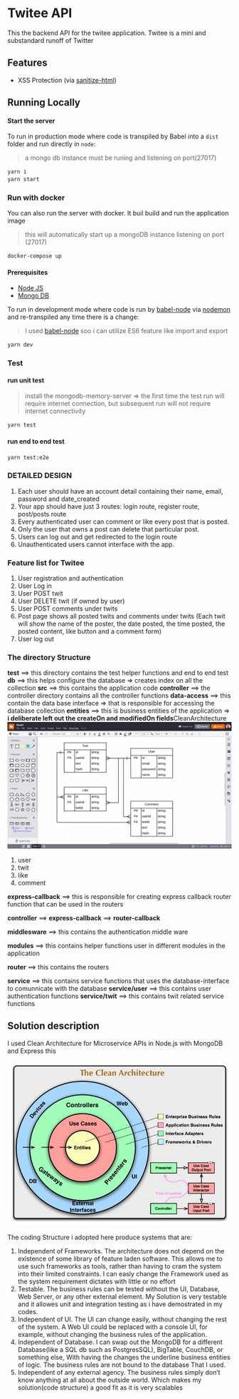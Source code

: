 # Twitee API

This the backend API for the twitee application. Twitee is a mini and substandard runoff of Twitter

## Features

- XSS Protection (via [sanitize-html](https://www.npmjs.com/package/sanitize-html))

## Running Locally

#### Start the server

To run in production mode where code is transpiled by Babel into a `dist` folder and run directly in `node`:

> a mongo db instance must be runing and listening on port(27017)

```bash
yarn i
yarn start
```

### Run with docker

You can also run the server with docker. It buil build and run the application image

> this will automatically start up a mongoDB instance listening on port (27017)

```bash
docker-compose up
```

#### Prerequisites

- [Node JS](https://nodejs.org/en/)
- [Mongo DB](https://www.mongodb.com)

To run in development mode where code is run by [babel-node](https://babeljs.io/docs/en/babel-node) via [nodemon](https://nodemon.io) and re-transpiled any time there is a change:

> I used [babel-node](https://babeljs.io/docs/en/babel-node) soo i can utilize ES6 feature like import and export

```bash
yarn dev
```

### Test

#### run unit test

> install the mongodb-memory-server => the first time the test run will require internet connection, but subsequent run will not require internet connectivity

```bash
yarn test
```

#### run end to end test

```bash
yarn test:e2e
```

### DETAILED DESIGN

1. Each user should have an account detail containing their name, email, password and date_created
1. Your app should have just 3 routes: login route, register route, post/posts route
1. Every authenticated user can comment or like every post that is posted.
1. Only the user that owns a post can delete that particular post.
1. Users can log out and get redirected to the login route
1. Unauthenticated users cannot interface with the app.

### Feature list for Twitee

1. User registration and authentication
1. User Log in
1. User POST twit
1. User DELETE twit (if owned by user)
1. User POST comments under twits
1. Post page shows all posted twits and comments under twits (Each twit will show the name of the poster, the date posted, the time posted, the posted content, like button and a comment form)
1. User log out

<!-- ================================================ -->

### The directory Structure

**test** ==> this directory contains the test helper functions and end to end test
**db** ==> this helps configure the database => creates index on all the collection
**src** ==> this contains the application code
**controller** ==> the controller directory contains all the controller functions
**data-access** ==> this contain the data base interface => that is responsible for accessing the database collection
**entities** ==> this is business entities of the application => **i deliberate left out the createOn and modifiedOn fields**CleanArchitecture
![ER diagram](./img/ER.png)

1. user
1. twit
1. like
1. comment

**express-callback** ==> this is responsible for creating express callback router function that can be used in the routers

**controller** ==> **express-callback** ==> **router-callback**

**middlesware** ==> this contains the authentication middle ware

**modules** ==> this contains helper functions user in different modules in the application

**router** ==> this contains the routers

**service** ==> this contains service functions that uses the database-interface to comunnicate with the database
**service/user** ==> this contains user authentication functions
**service/twit** ==> this contains twit related service functions

## Solution description

I used Clean Architecture for Microservice APIs in Node.js with MongoDB and Express
this

![Code Structure Diagram](./img/CleanArchitecture.jpg)

The coding Structure i adopted here produce systems that are:

1. Independent of Frameworks. The architecture does not depend on the existence of some library of feature laden software. This allows me to use such frameworks as tools, rather than having to cram the system into their limited constraints. I can easly change the Framework used as the system requirement dictates with little or no effort
1. Testable. The business rules can be tested without the UI, Database, Web Server, or any other external element. My Solution is very testable and it allowes unit and integration testing as i have demostrated in my codes.
1. Independent of UI. The UI can change easily, without changing the rest of the system. A Web UI could be replaced with a console UI, for example, without changing the business rules of the application.
1. Independent of Database. I can swap out the MongoDB for a different Database(like a SQL db such as PostgresSQL), BigTable, CouchDB, or something else, With having the changes the underline business entities of logic. The business rules are not bound to the database That I used.
1. Independent of any external agency. The business rules simply don’t know anything at all about the outside world. Which makes my solution(code structure) a good fit as it is very scalables
